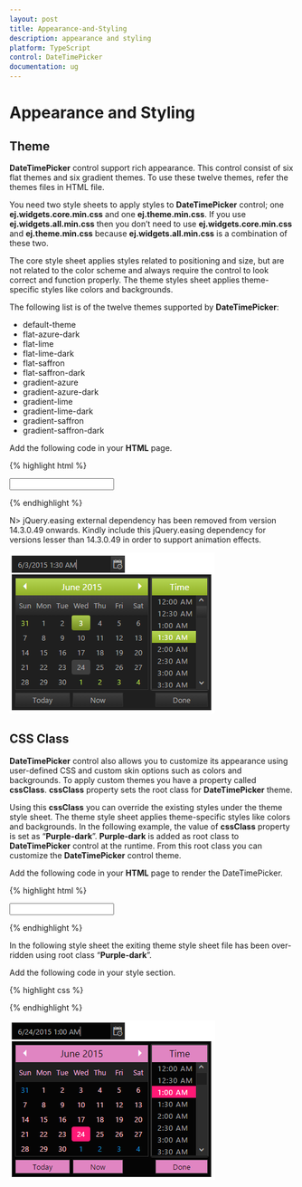 ```yaml
---
layout: post
title: Appearance-and-Styling
description: appearance and styling
platform: TypeScript
control: DateTimePicker
documentation: ug 
---
```


# Appearance and Styling

## Theme

**DateTimePicker** control support rich appearance. This control consist of six flat themes and six gradient themes. To use these twelve themes, refer the themes files in HTML file. 

You need two style sheets to apply styles to **DateTimePicker** control; one **ej.widgets.core.min.css** and one **ej.theme.min.css**. If you use **ej.widgets.all.min.css** then you don’t need to use **ej.widgets.core.min.css** and **ej.theme.min.css** because **ej.widgets.all.min.css** is a combination of these two.

The core style sheet applies styles related to positioning and size, but are not related to the color scheme and always require the control to look correct and function properly. The theme styles sheet applies theme-specific styles like colors and backgrounds.

The following list is of the twelve themes supported by **DateTimePicker**:

* default-theme
* flat-azure-dark
* flat-lime
* flat-lime-dark
* flat-saffron
* flat-saffron-dark
* gradient-azure
* gradient-azure-dark
* gradient-lime
* gradient-lime-dark
* gradient-saffron
* gradient-saffron-dark


Add the following code in your **HTML** page.



{% highlight html %}

<!DOCTYPE html>
<html xmlns="http://www.w3.org/1999/xhtml">
   <head>
      <link href="http://cdn.syncfusion.com/{{ site.releaseversion }}/js/web/gradient-lime-dark/ej.web.all.min.css" rel="stylesheet" />
      <script src="http://cdn.syncfusion.com/js/assets/external/jquery-1.10.2.min.js"></script>
      <script src="http://cdn.syncfusion.com/{{ site.releaseversion }}/js/web/ej.web.all.min.js"> </script>
   </head>
   <body>
      <div class="control">
         <input type="text" id="dateTime" />
      </div>
      <script>
      /// <reference path="tsfiles/jquery.d.ts" />
      /// <reference path="tsfiles/ej.web.all.d.ts" />

module DateTimePickerComponent {
         $(function () {
             // declaration
              var datetimeSample = new ej.DateTimePicker($("#datetimepick"), {
                 width: '200px'
             });
         });
}
      </script>
   </body>
</html>

{% endhighlight %}

N> jQuery.easing external dependency has been removed from version 14.3.0.49 onwards. Kindly include this jQuery.easing dependency for versions lesser than 14.3.0.49 in order to support animation effects.

![](Appearance-and-Styling_images/Appearance-and-Styling_img1.png)

## CSS Class

**DateTimePicker** control also allows you to customize its appearance using user-defined CSS and custom skin options such as colors and backgrounds. To apply custom themes you have a property called **cssClass**. **cssClass** property sets the root class for **DateTimePicker** theme.

Using this **cssClass** you can override the existing styles under the theme style sheet. The theme style sheet applies theme-specific styles like colors and backgrounds. In the following example, the value of **cssClass** property is set as “**Purple-dark**”. **Purple-dark** is added as root class to **DateTimePicker** control at the runtime. From this root class you can customize the **DateTimePicker** control theme.

Add the following code in your **HTML** page to render the DateTimePicker.

{% highlight html %}
   
<!DOCTYPE html>
<html xmlns="http://www.w3.org/1999/xhtml">
   <head>
      <link href="http://cdn.syncfusion.com/{{ site.releaseversion }}/js/web/flat-azure-dark/ej.web.all.min.css" rel="stylesheet" />
      <script src="http://cdn.syncfusion.com/js/assets/external/jquery-1.10.2.min.js"></script>
      <script src="http://cdn.syncfusion.com/{{ site.releaseversion }}/js/web/ej.web.all.min.js"> </script>
   </head>
   <body>
      <div class="control">
         <input type="text" id="dateTime" />
      </div>
      <script>
         $(function () {
             // Add the code in your script section to render the DateTimePicker with cssClass property
              var datetimeSample = new ej.DateTimePicker($("#datetimepick"), {
                 width: 200,
                 cssClass: "Purple-dark"
             });
         });
      </script>
   </body>
</html>

{% endhighlight %}



In the following style sheet the exiting theme style sheet file has been over-ridden using root class “**Purple-dark**”. 

Add the following code in your style section.

{% highlight css %}

<style>
   .Purple-dark .e-week-header {
         color: #EBADD6;
   }
   .Purple-dark .e-text {
         color: black;
   }
   .Purple-dark .e-state-default {
         color: pink;
   }
   .Purple-dark .e-active {
         background-color: #FF1975;
   }
   .Purple-dark .e-state-default:hover {
         color: #EBADD6;
   }
   .Purple-dark .e-dt-button {
         color: black;
         background-color: #E085C2;
   }
   .Purple-dark .e-header {
         background-color: #E085C2;
         color: black;
   }
   .Purple-dark .e-timecontainer .e-header {
         background-color: #E085C2;
         color: black;
   }
   .Purple-dark .e-datepicker table td:hover,
   .Purple-dark .e-datepicker td.e-state-hover,
   .Purple-dark .e-datepicker .current-month.e-state-default.e-special-day:hover {
         background-color: #FF1975;
   }
   .Purple-dark .e-timewidget .e-select:hover,
   .Purple-dark .e-time-popup.e-popup .e-hover {
         background: #FF1975;
         color: white;
   }
   .Purple-dark .e-datetime-wrap:hover {
         background: #FF1975;
   }
</style>

{% endhighlight %}



![](Appearance-and-Styling_images/Appearance-and-Styling_img2.png)

